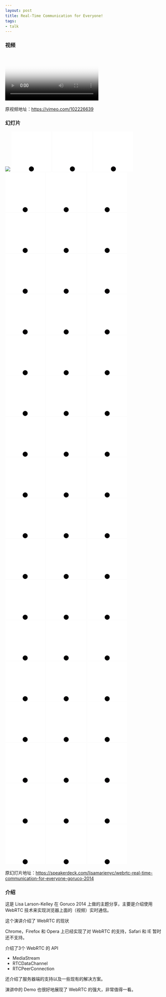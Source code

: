 ```yaml
---
layout: post
title: Real-Time Communication for Everyone!
tags:
- talk
---
```


### 视频

<video class="video" poster="/assets/Real-Time-Communication-for-Everyone/poster.jpg" preload controls>
  <source src="/assets/Real-Time-Communication-for-Everyone/video.webm" type="video/webm">
  <source src="/assets/Real-Time-Communication-for-Everyone/video.mp4" type="video/mp4">
</video>

原视频地址：<https://vimeo.com/102226639>

### 幻灯片

<div class="slideshow">
  <img src="/assets/Real-Time-Communication-for-Everyone/slide_0.jpg">
  <img src="/img/loading.gif" class="lazy" data-src="/assets/Real-Time-Communication-for-Everyone/slide_1.jpg">
  <img src="/img/loading.gif" class="lazy" data-src="/assets/Real-Time-Communication-for-Everyone/slide_2.jpg">
  <img src="/img/loading.gif" class="lazy" data-src="/assets/Real-Time-Communication-for-Everyone/slide_3.jpg">
  <img src="/img/loading.gif" class="lazy" data-src="/assets/Real-Time-Communication-for-Everyone/slide_4.jpg">
  <img src="/img/loading.gif" class="lazy" data-src="/assets/Real-Time-Communication-for-Everyone/slide_5.jpg">
  <img src="/img/loading.gif" class="lazy" data-src="/assets/Real-Time-Communication-for-Everyone/slide_6.jpg">
  <img src="/img/loading.gif" class="lazy" data-src="/assets/Real-Time-Communication-for-Everyone/slide_7.jpg">
  <img src="/img/loading.gif" class="lazy" data-src="/assets/Real-Time-Communication-for-Everyone/slide_8.jpg">
  <img src="/img/loading.gif" class="lazy" data-src="/assets/Real-Time-Communication-for-Everyone/slide_9.jpg">
  <img src="/img/loading.gif" class="lazy" data-src="/assets/Real-Time-Communication-for-Everyone/slide_10.jpg">
  <img src="/img/loading.gif" class="lazy" data-src="/assets/Real-Time-Communication-for-Everyone/slide_11.jpg">
  <img src="/img/loading.gif" class="lazy" data-src="/assets/Real-Time-Communication-for-Everyone/slide_12.jpg">
  <img src="/img/loading.gif" class="lazy" data-src="/assets/Real-Time-Communication-for-Everyone/slide_13.jpg">
  <img src="/img/loading.gif" class="lazy" data-src="/assets/Real-Time-Communication-for-Everyone/slide_14.jpg">
  <img src="/img/loading.gif" class="lazy" data-src="/assets/Real-Time-Communication-for-Everyone/slide_15.jpg">
  <img src="/img/loading.gif" class="lazy" data-src="/assets/Real-Time-Communication-for-Everyone/slide_16.jpg">
  <img src="/img/loading.gif" class="lazy" data-src="/assets/Real-Time-Communication-for-Everyone/slide_17.jpg">
  <img src="/img/loading.gif" class="lazy" data-src="/assets/Real-Time-Communication-for-Everyone/slide_18.jpg">
  <img src="/img/loading.gif" class="lazy" data-src="/assets/Real-Time-Communication-for-Everyone/slide_19.jpg">
  <img src="/img/loading.gif" class="lazy" data-src="/assets/Real-Time-Communication-for-Everyone/slide_20.jpg">
  <img src="/img/loading.gif" class="lazy" data-src="/assets/Real-Time-Communication-for-Everyone/slide_21.jpg">
  <img src="/img/loading.gif" class="lazy" data-src="/assets/Real-Time-Communication-for-Everyone/slide_22.jpg">
  <img src="/img/loading.gif" class="lazy" data-src="/assets/Real-Time-Communication-for-Everyone/slide_23.jpg">
  <img src="/img/loading.gif" class="lazy" data-src="/assets/Real-Time-Communication-for-Everyone/slide_24.jpg">
  <img src="/img/loading.gif" class="lazy" data-src="/assets/Real-Time-Communication-for-Everyone/slide_25.jpg">
  <img src="/img/loading.gif" class="lazy" data-src="/assets/Real-Time-Communication-for-Everyone/slide_26.jpg">
  <img src="/img/loading.gif" class="lazy" data-src="/assets/Real-Time-Communication-for-Everyone/slide_27.jpg">
  <img src="/img/loading.gif" class="lazy" data-src="/assets/Real-Time-Communication-for-Everyone/slide_28.jpg">
  <img src="/img/loading.gif" class="lazy" data-src="/assets/Real-Time-Communication-for-Everyone/slide_29.jpg">
  <img src="/img/loading.gif" class="lazy" data-src="/assets/Real-Time-Communication-for-Everyone/slide_30.jpg">
  <img src="/img/loading.gif" class="lazy" data-src="/assets/Real-Time-Communication-for-Everyone/slide_31.jpg">
  <img src="/img/loading.gif" class="lazy" data-src="/assets/Real-Time-Communication-for-Everyone/slide_32.jpg">
  <img src="/img/loading.gif" class="lazy" data-src="/assets/Real-Time-Communication-for-Everyone/slide_33.jpg">
  <img src="/img/loading.gif" class="lazy" data-src="/assets/Real-Time-Communication-for-Everyone/slide_34.jpg">
  <img src="/img/loading.gif" class="lazy" data-src="/assets/Real-Time-Communication-for-Everyone/slide_35.jpg">
  <img src="/img/loading.gif" class="lazy" data-src="/assets/Real-Time-Communication-for-Everyone/slide_36.jpg">
  <img src="/img/loading.gif" class="lazy" data-src="/assets/Real-Time-Communication-for-Everyone/slide_37.jpg">
  <img src="/img/loading.gif" class="lazy" data-src="/assets/Real-Time-Communication-for-Everyone/slide_38.jpg">
  <img src="/img/loading.gif" class="lazy" data-src="/assets/Real-Time-Communication-for-Everyone/slide_39.jpg">
  <img src="/img/loading.gif" class="lazy" data-src="/assets/Real-Time-Communication-for-Everyone/slide_40.jpg">
  <img src="/img/loading.gif" class="lazy" data-src="/assets/Real-Time-Communication-for-Everyone/slide_41.jpg">
  <img src="/img/loading.gif" class="lazy" data-src="/assets/Real-Time-Communication-for-Everyone/slide_42.jpg">
  <img src="/img/loading.gif" class="lazy" data-src="/assets/Real-Time-Communication-for-Everyone/slide_43.jpg">
  <img src="/img/loading.gif" class="lazy" data-src="/assets/Real-Time-Communication-for-Everyone/slide_44.jpg">
  <img src="/img/loading.gif" class="lazy" data-src="/assets/Real-Time-Communication-for-Everyone/slide_45.jpg">
  <img src="/img/loading.gif" class="lazy" data-src="/assets/Real-Time-Communication-for-Everyone/slide_46.jpg">
  <img src="/img/loading.gif" class="lazy" data-src="/assets/Real-Time-Communication-for-Everyone/slide_47.jpg">
  <img src="/img/loading.gif" class="lazy" data-src="/assets/Real-Time-Communication-for-Everyone/slide_48.jpg">
  <img src="/img/loading.gif" class="lazy" data-src="/assets/Real-Time-Communication-for-Everyone/slide_49.jpg">
  <img src="/img/loading.gif" class="lazy" data-src="/assets/Real-Time-Communication-for-Everyone/slide_50.jpg">
  <img src="/img/loading.gif" class="lazy" data-src="/assets/Real-Time-Communication-for-Everyone/slide_51.jpg">
  <img src="/img/loading.gif" class="lazy" data-src="/assets/Real-Time-Communication-for-Everyone/slide_52.jpg">
  <img src="/img/loading.gif" class="lazy" data-src="/assets/Real-Time-Communication-for-Everyone/slide_53.jpg">
  <img src="/img/loading.gif" class="lazy" data-src="/assets/Real-Time-Communication-for-Everyone/slide_54.jpg">
</div>

原幻灯片地址：<https://speakerdeck.com/lisamarienyc/webrtc-real-time-communication-for-everyone-goruco-2014>

### 介绍

这是 Lisa Larson-Kelley 在 Goruco 2014 上做的主题分享，主要是介绍使用
WebRTC 技术来实现浏览器上面的（视频）实时通信。

这个演讲介绍了 WebRTC 的现状

Chrome，Firefox 和 Opera 上已经实现了对 WebRTC 的支持，Safari 和 IE
暂时还不支持。

介绍了3个 WebRTC 的 API

* MediaStream
* RTCDataChannel
* RTCPeerConnection

还介绍了服务器端的支持以及一些现有的解决方案。

演讲中的 Demo 也很好地展现了 WebRTC 的强大，非常值得一看。
